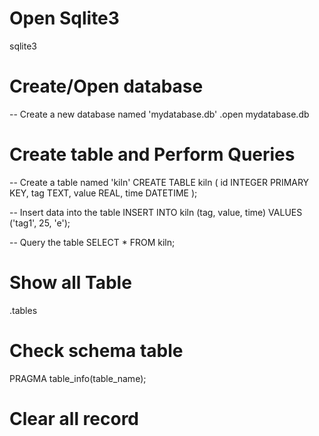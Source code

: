 # Open Sqlite3
sqlite3
# Create/Open database
-- Create a new database named 'mydatabase.db'
.open mydatabase.db
# Create table and Perform Queries
-- Create a table named 'kiln'
CREATE TABLE kiln (
    id INTEGER PRIMARY KEY,
    tag TEXT,
    value REAL,
    time DATETIME
);

-- Insert data into the table
INSERT INTO kiln (tag, value, time) VALUES ('tag1', 25, 'e');


-- Query the  table
SELECT * FROM kiln;

# Show all Table
.tables

# Check schema table
PRAGMA table_info(table_name);


# Clear all record
